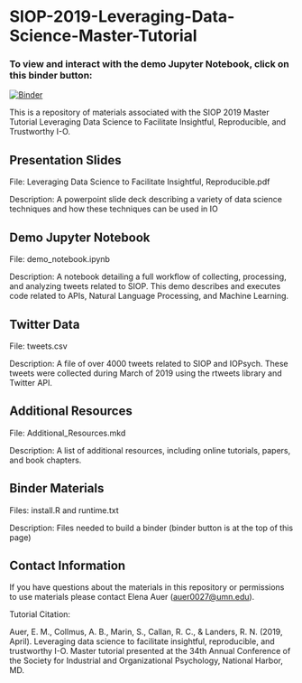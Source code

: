 # SIOP-2019-Leveraging-Data-Science-Master-Tutorial

### To view and interact with the demo Jupyter Notebook, click on this binder button:
[![Binder](https://mybinder.org/badge_logo.svg)](https://mybinder.org/v2/gh/TNT-Lab/SIOP-2019-IO-Data-Science-Master-Tutorial/master?urlpath=lab/tree/demo_notebook.ipynb)

This is a repository of materials associated with the SIOP 2019 Master Tutorial Leveraging Data Science to Facilitate Insightful, Reproducible, and Trustworthy I-O.

## Presentation Slides
File: Leveraging Data Science to Facilitate Insightful, Reproducible.pdf

Description: A powerpoint slide deck describing a variety of data science techniques and how these techniques can be used in IO

## Demo Jupyter Notebook
File: demo_notebook.ipynb

Description: A notebook detailing a full workflow of collecting, processing, and analyzing tweets related to SIOP. This demo describes and executes code related to APIs, Natural Language Processing, and Machine Learning.

## Twitter Data
File: tweets.csv

Description: A file of over 4000 tweets related to SIOP and IOPsych. These tweets were collected during March of 2019 using the rtweets library and Twitter API. 

## Additional Resources
File: Additional_Resources.mkd

Description: A list of additional resources, including online tutorials, papers, and book chapters.

## Binder Materials
Files: install.R and runtime.txt

Description: Files needed to build a binder (binder button is at the top of this page)


## Contact Information
If you have questions about the materials in this repository or permissions to use materials please contact Elena Auer (auer0027@umn.edu).

Tutorial Citation:

Auer, E. M., Collmus, A. B., Marin, S., Callan, R. C., & Landers, R. N. (2019, April). Leveraging data science to facilitate insightful, reproducible, and trustworthy I-O. Master tutorial presented at the 34th Annual Conference of the Society for Industrial and Organizational Psychology, National Harbor, MD. 
